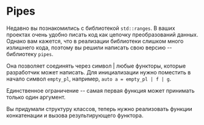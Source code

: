 # Pipes

Недавно вы познакомились с библиотекой `std::ranges`. В ваших проектах очень удобно писать код как цепочку 
преобразований данных. Однако вам кажется, что в реализации библиотеки слишком много излишнего кода, поэтому вы решили
написать свою версию -- библиотеку `pipes`.

Она позволяет соединять через символ | любые функторы, которые разработчик может написать. Для инициализации нужно
поместить в начало символ `empty_pl`, например, `auto a = empty_pl | f | g`.

Единственное ограничение -- самая первая функция может принимать только один аргумент.

Вы придумали структуру классов, теперь нужно реализовать функции конкатенации и вызова результирующего функтора.
